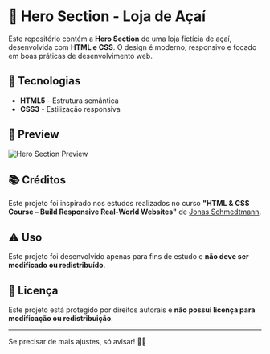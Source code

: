 # 🍓 Hero Section - Loja de Açaí  

Este repositório contém a **Hero Section** de uma loja fictícia de açaí, desenvolvida com **HTML e CSS**. O design é moderno, responsivo e focado em boas práticas de desenvolvimento web.  

## 🚀 Tecnologias  

- **HTML5** - Estrutura semântica  
- **CSS3** - Estilização responsiva  

## 🎨 Preview  

![Hero Section Preview](screenshot.jpg)  

## 📚 Créditos  

Este projeto foi inspirado nos estudos realizados no curso **"HTML & CSS Course – Build Responsive Real-World Websites"** de [Jonas Schmedtmann](https://www.udemy.com/course/design-and-develop-a-killer-website-with-html5-and-css3/).  

## ⚠️ Uso  

Este projeto foi desenvolvido apenas para fins de estudo e **não deve ser modificado ou redistribuído**.  

## 📜 Licença  

Este projeto está protegido por direitos autorais e **não possui licença para modificação ou redistribuição**.  

---

Se precisar de mais ajustes, só avisar! 🚀🔥  


